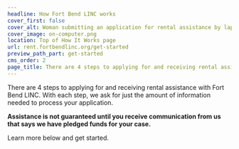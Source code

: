 ```yaml
---
headline: How Fort Bend LINC works
cover_first: false
cover_alt: Woman submitting an application for rental assistance by laptop
cover_image: on-computer.png
location: Top of How It Works page
url: rent.fortbendlinc.org/get-started
preview_path_part: get-started
cms_order: 2
page_title: There are 4 steps to applying for and receiving rental assistance with Fort Bend LINC.
---
```


There are 4 steps to applying for and receiving rental assistance with Fort Bend LINC. With each step, we ask for just the amount of information needed to process your application.

**Assistance is not guaranteed until you receive communication from us that says we have pledged funds for your case.**

Learn more below and get started.
